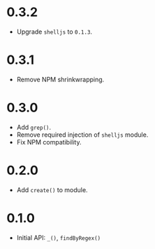 # 0.3.2

* Upgrade `shelljs` to `0.1.3`.

# 0.3.1

* Remove NPM shrinkwrapping.

# 0.3.0

* Add `grep()`.
* Remove required injection of `shelljs` module.
* Fix NPM compatibility.

# 0.2.0

* Add `create()` to module.

# 0.1.0

* Initial API: `_()`, `findByRegex()`
